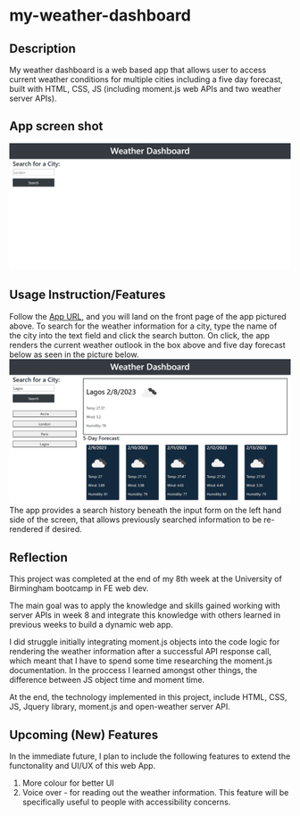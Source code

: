# my-weather-dashboard

## Description
My weather dashboard is a web based app that allows user to access current weather conditions for multiple cities including a five day forecast, built with HTML, CSS, JS (including moment.js web APIs and two weather server APIs). 


## App screen shot
![App Front page](./assets/images/app-front-page.png)

## Usage Instruction/Features
Follow the [App URL](https://eugieno.github.io/my-weather-dashboard/), and you will land on the front page of the app pictured above. To search for the weather information for a city, type the name of the city into the text field and click the search button. On click, the app renders the current weather outlook in the box above and five day forecast below as seen in the picture below. 
![App screen-shot during a search](./assets/images/app-in-action.png)
The app provides a search history beneath the input form on the left hand side of the screen, that allows previously searched information to be re-rendered if desired. 

## Reflection 
This project was completed at the end of my 8th week at the University of Birmingham bootcamp in FE web dev. 

The main goal was to apply the knowledge and skills gained working with server APIs in week 8 and integrate this knowledge with others learned in previous weeks to build a dynamic web app. 

I did struggle initially integrating moment.js objects into the code logic for rendering the weather information after a successful API response call, which meant that I have to spend some time researching the moment.js documentation. In the proccess I learned amongst other things, the difference between JS object time and moment time. 

At the end, the technology implemented in this project, include HTML, CSS, JS, Jquery library, moment.js and open-weather server API. 

## Upcoming (New) Features
In the immediate future, I plan to include the following features to extend the functonality and UI/UX of this web App.

1. More colour for better UI
2. Voice over - for reading out the weather information. This feature will be specifically useful to people with accessibility concerns. 